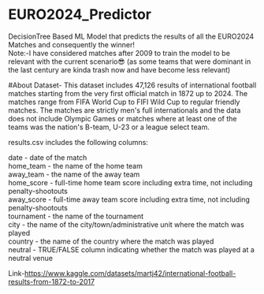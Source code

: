 # EURO2024_Predictor
DecisionTree Based ML Model that predicts the results of all the EURO2024 Matches and consequently the winner!\
Note:-I have considered matches after 2009 to train the model to be relevant with the current scenario😎
(as some teams that were dominant in the last century are kinda trash now and have become less relevant)

#About Dataset-
This dataset includes 47,126 results of international football matches starting from the very first official match in 1872 up to 2024. The matches range from FIFA World Cup to FIFI Wild Cup to regular friendly matches. The matches are strictly men's full internationals and the data does not include Olympic Games or matches where at least one of the teams was the nation's B-team, U-23 or a league select team.

results.csv includes the following columns:

date - date of the match\
home_team - the name of the home team\
away_team - the name of the away team\
home_score - full-time home team score including extra time, not including penalty-shootouts\
away_score - full-time away team score including extra time, not including penalty-shootouts\
tournament - the name of the tournament\
city - the name of the city/town/administrative unit where the match was played\
country - the name of the country where the match was played\
neutral - TRUE/FALSE column indicating whether the match was played at a neutral venue

Link-https://www.kaggle.com/datasets/martj42/international-football-results-from-1872-to-2017
